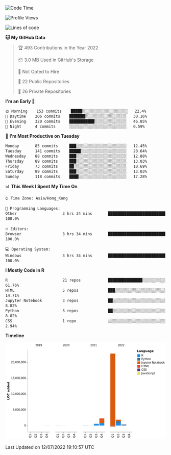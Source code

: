 

<!--**wt12318/wt12318** is a ✨ _special_ ✨ repository because its `README.md` (this file) appears on your GitHub profile.-->

<!--START_SECTION:waka-->
![Code Time](http://img.shields.io/badge/Code%20Time-422%20hrs%207%20mins-blue)

![Profile Views](http://img.shields.io/badge/Profile%20Views-0-blue)

![Lines of code](https://img.shields.io/badge/From%20Hello%20World%20I%27ve%20Written-28%20Million%20lines%20of%20code-blue)

**🐱 My GitHub Data** 

> 🏆 493 Contributions in the Year 2022
 > 
> 📦 3.0 MB Used in GitHub's Storage 
 > 
> 🚫 Not Opted to Hire
 > 
> 📜 22 Public Repositories 
 > 
> 🔑 26 Private Repositories  
 > 
**I'm an Early 🐤** 

```text
🌞 Morning    153 commits    █████░░░░░░░░░░░░░░░░░░░░   22.4% 
🌆 Daytime    206 commits    ███████░░░░░░░░░░░░░░░░░░   30.16% 
🌃 Evening    320 commits    ███████████░░░░░░░░░░░░░░   46.85% 
🌙 Night      4 commits      ░░░░░░░░░░░░░░░░░░░░░░░░░   0.59%

```
📅 **I'm Most Productive on Tuesday** 

```text
Monday       85 commits     ███░░░░░░░░░░░░░░░░░░░░░░   12.45% 
Tuesday      141 commits    █████░░░░░░░░░░░░░░░░░░░░   20.64% 
Wednesday    88 commits     ███░░░░░░░░░░░░░░░░░░░░░░   12.88% 
Thursday     89 commits     ███░░░░░░░░░░░░░░░░░░░░░░   13.03% 
Friday       73 commits     ██░░░░░░░░░░░░░░░░░░░░░░░   10.69% 
Saturday     89 commits     ███░░░░░░░░░░░░░░░░░░░░░░   13.03% 
Sunday       118 commits    ████░░░░░░░░░░░░░░░░░░░░░   17.28%

```


📊 **This Week I Spent My Time On** 

```text
⌚︎ Time Zone: Asia/Hong_Kong

💬 Programming Languages: 
Other                    3 hrs 34 mins       █████████████████████████   100.0%

🔥 Editors: 
Browser                  3 hrs 34 mins       █████████████████████████   100.0%

💻 Operating System: 
Windows                  3 hrs 34 mins       █████████████████████████   100.0%

```

**I Mostly Code in R** 

```text
R                        21 repos            ███████████████░░░░░░░░░░   61.76% 
HTML                     5 repos             ███░░░░░░░░░░░░░░░░░░░░░░   14.71% 
Jupyter Notebook         3 repos             ██░░░░░░░░░░░░░░░░░░░░░░░   8.82% 
Python                   3 repos             ██░░░░░░░░░░░░░░░░░░░░░░░   8.82% 
CSS                      1 repo              ░░░░░░░░░░░░░░░░░░░░░░░░░   2.94%

```


**Timeline**

![Chart not found](https://raw.githubusercontent.com/wt12318/wt12318/main/charts/bar_graph.png) 


 Last Updated on 12/07/2022 19:10:57 UTC
<!--END_SECTION:waka-->


